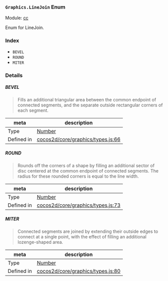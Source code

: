 ### `Graphics.LineJoin` Enum



Module: [cc](../modules/cc.md)


Enum for LineJoin.


### Index
  - `BEVEL`
  - `ROUND`
  - `MITER`

### Details


##### BEVEL

> Fills an additional triangular area between the common endpoint of connected segments, and the separate outside rectangular corners of each segment.

| meta | description |
|------|-------------|
| Type | <a href="https://developer.mozilla.org/en/JavaScript/Reference/Global_Objects/Number" class="crosslink external" target="_blank">Number</a> |
| Defined in | [cocos2d/core/graphics/types.js:66](https://github.com/cocos-creator/engine/blob/efe6330ab64803299d3b7fecde039ffed2d9e696/cocos2d/core/graphics/types.js#L66) |



##### ROUND

> Rounds off the corners of a shape by filling an additional sector of disc centered at the common endpoint of connected segments. The radius for these rounded corners is equal to the line width.

| meta | description |
|------|-------------|
| Type | <a href="https://developer.mozilla.org/en/JavaScript/Reference/Global_Objects/Number" class="crosslink external" target="_blank">Number</a> |
| Defined in | [cocos2d/core/graphics/types.js:73](https://github.com/cocos-creator/engine/blob/efe6330ab64803299d3b7fecde039ffed2d9e696/cocos2d/core/graphics/types.js#L73) |



##### MITER

> Connected segments are joined by extending their outside edges to connect at a single point, with the effect of filling an additional lozenge-shaped area.

| meta | description |
|------|-------------|
| Type | <a href="https://developer.mozilla.org/en/JavaScript/Reference/Global_Objects/Number" class="crosslink external" target="_blank">Number</a> |
| Defined in | [cocos2d/core/graphics/types.js:80](https://github.com/cocos-creator/engine/blob/efe6330ab64803299d3b7fecde039ffed2d9e696/cocos2d/core/graphics/types.js#L80) |


